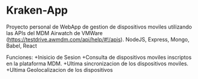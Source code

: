 # Kraken-App

Proyecto personal de WebApp de gestion de dispositivos moviles utilizando las APIs del MDM Airwatch de VMWare (https://testdrive.awmdm.com/api/help/#!/apis).
NodeJS, Express, Mongo, Babel, React

Funciones:
+Inisicio de Sesion
+Consulta de dispositivos moviles inscriptos en la plataforma MDM.
+Ultima sincronizacion de los dispositivos moviles.
+Ultima Geolocalizacion de los dispositivos
